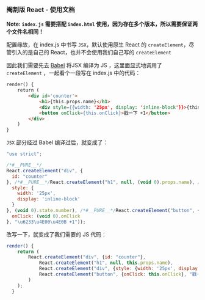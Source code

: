 ### 阉割版 React - 使用文档

**Note: `index.js` 需要搭配 `index.html` 使用，因为存在多个版本，所以需要保证两个文件名相同！**


配置缘故，在 index.js 中书写 `JSX`，默认使用原生 React 的 `createElement`，尽管引入的是自己的 React，也并不会使用我们自己写的 `createElement`

因此我们需要先去 [Babel](https://www.babeljs.cn/repl#?browsers=defaults%2C%20not%20ie%2011%2C%20not%20ie_mob%2011&build=&builtIns=false&corejs=3.6&spec=false&loose=false&code_lz=Q&debug=false&forceAllTransforms=false&shippedProposals=false&circleciRepo=&evaluate=false&fileSize=false&timeTravel=false&sourceType=module&lineWrap=true&presets=env%2Creact%2Cstage-2&prettier=false&targets=&version=7.17.6&externalPlugins=&assumptions=%7B%7D) 将JSX 编译为 JS ，这里面显式地调用了 `createElement` ，一起看个一段写在 index.js 中的代码：
```html
render() {
	return (
		<div id='counter'>
			<h1>{this.props.name}</h1>
			<div style={{width: '25px', display: 'inline-block'}}>{this.state.number}</div>
			<button onClick={this.onClick}>戳一下 +1</button>
		</div>
	)
}
```

`JSX` 部分经过 Babel 编译过后，就变成了：
```javascript
"use strict";

/*#__PURE__*/
React.createElement("div", {
  id: "counter"
}, /*#__PURE__*/React.createElement("h1", null, (void 0).props.name), /*#__PURE__*/React.createElement("div", {
  style: {
    width: '25px',
    display: 'inline-block'
  }
}, (void 0).state.number), /*#__PURE__*/React.createElement("button", {
  onClick: (void 0).onClick
}, "\u6233\u4E00\u4E0B +1"));
```

改写一下，就变成了我们需要的 JS 代码：
```javascript
render() {
    return (
        React.createElement("div", {id: "counter"},
            React.createElement("h1", null, this.props.name),
            React.createElement("div", {style: {width: '25px', display: 'inline-block'}}, this.state.number),
            React.createElement("button", {onClick: this.onClick}, "戳一下 +1")
        )
    );
  }
```